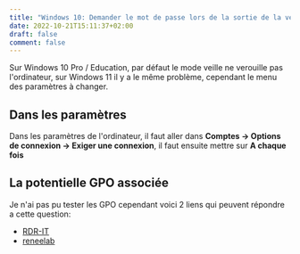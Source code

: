 ```yaml
---
title: "Windows 10: Demander le mot de passe lors de la sortie de la veille"
date: 2022-10-21T15:11:37+02:00
draft: false
comment: false
---
```


Sur Windows 10 Pro / Education, par défaut le mode veille ne verouille pas l'ordinateur, sur Windows 11 il y a le même problème, cependant le menu des paramètres à changer.


## Dans les paramètres

Dans les paramètres de l'ordinateur, il faut aller dans **Comptes -> Options de connexion -> Exiger une connexion**, il faut ensuite mettre sur **A chaque fois**


## La potentielle GPO associée

Je n'ai pas pu tester les GPO cependant voici 2 liens qui peuvent répondre a cette question:  
- [RDR-IT](https://rdr-it.com/gpo-configurer-le-verrouillage-automatique-des-sessions/)
- [reneelab](https://www.reneelab.fr/mot-de-passe-sortie-de-veille-windows-10.html)